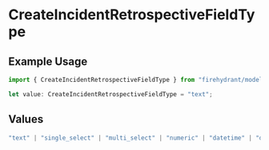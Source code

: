 # CreateIncidentRetrospectiveFieldType

## Example Usage

```typescript
import { CreateIncidentRetrospectiveFieldType } from "firehydrant/models/operations";

let value: CreateIncidentRetrospectiveFieldType = "text";
```

## Values

```typescript
"text" | "single_select" | "multi_select" | "numeric" | "datetime" | "dynamic_input_group" | "markdown" | "markdown_text"
```